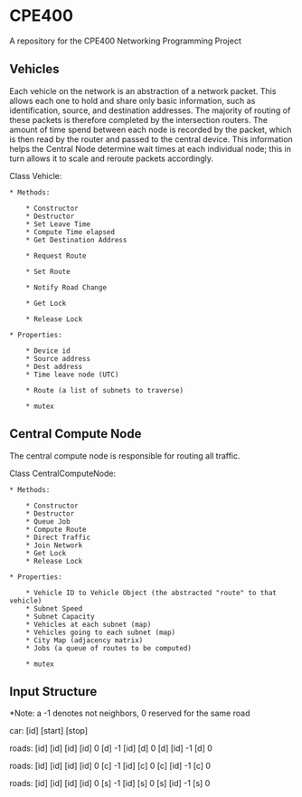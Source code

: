 # CPE400
A repository for the CPE400 Networking Programming Project

## Vehicles
Each vehicle on the network is an abstraction of a network packet. This allows each one to hold and share only basic information, such as identification, source, and destination addresses. The majority of routing of these packets is therefore completed by the intersection routers. The amount of time spend between each node is recorded by the packet, which is then read by the router and passed to the central device. This information helps the Central Node determine wait times at each individual node; this in turn allows it to scale and reroute packets accordingly.


Class Vehicle:

	* Methods:

		* Constructor
		* Destructor
		* Set Leave Time
		* Compute Time elapsed
		* Get Destination Address

		* Request Route

		* Set Route

		* Notify Road Change

		* Get Lock

		* Release Lock

	* Properties:

		* Device id
		* Source address
		* Dest address
		* Time leave node (UTC)

		* Route (a list of subnets to traverse)

		* mutex

## Central Compute Node
The central compute node is responsible for routing all traffic.

Class CentralComputeNode:

	* Methods:

		* Constructor
		* Destructor
		* Queue Job
		* Compute Route
		* Direct Traffic
		* Join Network
		* Get Lock
		* Release Lock

	* Properties:

		* Vehicle ID to Vehicle Object (the abstracted "route" to that vehicle)
		* Subnet Speed
		* Subnet Capacity
		* Vehicles at each subnet (map)
		* Vehicles going to each subnet (map)
		* City Map (adjacency matrix)
		* Jobs (a queue of routes to be computed)

		* mutex

## Input Structure
*Note: a -1 denotes not neighbors, 0 reserved for the same road

car: [id] [start] [stop]

roads:
	[id] [id] [id]
[id]  0   [d]   -1
[id] [d]  0    [d]
[id] -1   [d]  0

roads:
	[id] [id] [id]
[id]  0   [c]   -1
[id] [c]  0    [c]
[id] -1   [c]  0

roads:
	[id] [id] [id]
[id]  0   [s]   -1
[id] [s]  0    [s]
[id] -1   [s]  0
